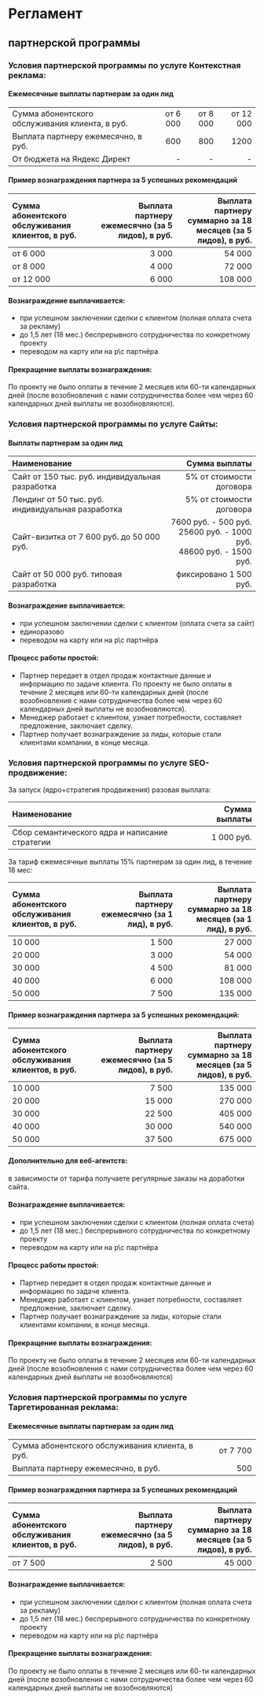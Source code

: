 # Регламент
## партнерской программы


### Условия партнерской программы по услуге Контекстная реклама:
#### Ежемесячные выплаты партнерам за один лид


|  |  |  |  | 
|:--------------------------------------------------- |----------------:|----------------:|--------------:|
| Сумма абонентского обслуживания клиента, в руб.     |        от 6 000 |        от 8 000 |     от 12 000 |
| Выплата партнеру ежемесячно, в руб.                 |             600 |             800 |          1200 |
| От бюджета на Яндекс Директ                         |               - |               - |             - |

#### Пример вознаграждения партнера за 5 успешных рекомендаций

| Сумма абонентского обслуживания клиентов, в руб.| Выплата партнеру ежемесячно (за 5 лидов), в руб. | Выплата партнеру суммарно за 18 месяцев  (за 5 лидов), в руб. |
|:----------------------------------------------- |-------------------------------------------------:|--------------------------------------------------------------:|
|                   от 6 000                      |                                            3 000 |                                                        54 000 |
|                   от 8 000                      |                                            4 000 |                                                        72 000 |
|                   от 12 000                     |                                            6 000 |                                                       108 000 |

#### Вознаграждение выплачивается:

- при успешном заключении сделки с клиентом (полная оплата счета за рекламу)
- до 1,5 лет (18 мес.) беспрерывного сотрудничества по конкретному проекту
- переводом на карту или на р\с партнёра
  
#### Прекращение выплаты вознаграждения:

По проекту не было оплаты в течение 2 месяцев или 60-ти календарных дней (после возобновления с нами сотрудничества более чем через 60 календарных дней выплаты не возобновляются).

### Условия партнерской программы по услуге Сайты:
#### Выплаты партнерам за один лид

|             Наименование             |             Сумма выплаты            |
|:-------------------------------------|-------------------------------------:|
|Сайт от 150 тыс. руб. индивидуальная разработка|   5% от стоимости договора | 
|Лендинг от 50 тыс. руб. индивидуальная разработка|  5% от стоимости договора |
|Сайт-визитка от 7 600 руб. до 50 000 руб.| 7600 руб. - 500 руб.<br>25600 руб. - 1000 руб.<br>48600 руб. - 1500 руб. |
|Сайт от 50 000 руб. типовая разработка|  фиксировано 1 500 руб. |

#### Вознаграждение выплачивается:

- при успешном заключении сделки с клиентом (оплата счета за сайт)
- единоразово
- переводом на карту или на р\с партнёра
  
#### Процесс работы простой:

- Партнер передает в отдел продаж контактные данные и информацию по задаче клиента.
  По проекту не было оплаты в течение 2 месяцев или 60-ти календарных дней (после возобновления с нами сотрудничества более чем через 60 календарных дней выплаты не возобновляются).
- Менеджер работает с клиентом, узнает потребности, составляет предложение, заключает сделку.
- Партнер получает вознаграждение за лиды, которые стали клиентами компании, в конце месяца.

### Условия партнерской программы по услуге SEO-продвижение:

За запуск (ядро+стратегия продвижения) разовая выплата:

|             Наименование             |             Сумма выплаты            |
|:-------------------------------------|-------------------------------------:|
|Сбор семантического ядра и написание стратегии|   1 000 руб. | 

За тариф ежемесячные выплаты 15% партнерам за один лид, в течение 18 мес:

| Сумма абонентского обслуживания клиентов, в руб.|   Выплата партнеру ежемесячно (за 1 лид), в руб. | Выплата партнеру суммарно за 18 месяцев  (за 1 лид), в руб.   |
|:----------------------------------------------- |-------------------------------------------------:|--------------------------------------------------------------:|
|                   10 000                      |                                            1 500 |                                                        27 000 |
|                   20 000                      |                                            3 000 |                                                        54 000 |
|                   30 000                      |                                            4 500 |                                                        81 000 |
|                   40 000                      |                                            6 000 |                                                       108 000 |
|                   50 000                      |                                            7 500 |                                                       135 000 |

#### Пример вознаграждения партнера за 5 успешных рекомендаций:

| Сумма абонентского обслуживания клиентов, в руб.|   Выплата партнеру ежемесячно (за 5 лидов), в руб. | Выплата партнеру суммарно за 18 месяцев  (за 5 лидов), в руб.   |
|:----------------------------------------------- |-------------------------------------------------:|--------------------------------------------------------------:|
|                   10 000                      |                                            7 500 |                                                       135 000 |
|                   20 000                      |                                           15 000 |                                                       270 000 |
|                   30 000                      |                                           22 500 |                                                       405 000 |
|                   40 000                      |                                           30 000 |                                                       540 000 |
|                   50 000                      |                                           37 500 |                                                       675 000 |

#### Дополнительно для веб-агентств: 
в зависимости от тарифа получаете регулярные заказы на доработки сайта.

#### Вознаграждение выплачивается:

- при успешном заключении сделки с клиентом (полная оплата счета)
- до 1,5 лет (18 мес.) беспрерывного сотрудничества по конкретному проекту
- переводом на карту или на р\с партнёра
  
#### Процесс работы простой:

- Партнер передает в отдел продаж контактные данные и информацию по задаче клиента.
- Менеджер работает с клиентом, узнает потребности, составляет предложение, заключает сделку.
- Партнер получает вознаграждение за лиды, которые стали клиентами компании, в конце месяца.

#### Прекращение выплаты вознаграждения:

По проекту не было оплаты в течение 2 месяцев или 60-ти календарных дней (после возобновления с нами сотрудничества более чем через 60 календарных дней выплаты не возобновляются)

### Условия партнерской программы по услуге Таргетированная реклама:
#### Ежемесячные выплаты партнерам за один лид

|   |    |
|:----------------------------------------------- |-------------------------------------------------:|
| Сумма абонентского обслуживания клиента, в руб.     |        от 7 700 |
| Выплата партнеру ежемесячно, в руб.                 |             500 |

#### Пример вознаграждения партнера за 5 успешных рекомендаций

| Сумма абонентского обслуживания клиентов, в руб.|   Выплата партнеру ежемесячно (за 5 лидов), в руб. | Выплата партнеру суммарно за 18 месяцев  (за 5 лидов), в руб.   |
|:----------------------------------------------- |-------------------------------------------------:|--------------------------------------------------------------:|
|                   от 7 500                      |                                            2 500 |                                                       45 000 |

#### Вознаграждение выплачивается:

- при успешном заключении сделки с клиентом (полная оплата счета за рекламу)
- до 1,5 лет (18 мес.) беспрерывного сотрудничества по конкретному проекту
- переводом на карту или на р\с партнёра
  
#### Прекращение выплаты вознаграждения:

По проекту не было оплаты в течение 2 месяцев или 60-ти календарных дней (после возобновления с нами сотрудничества более чем через 60 календарных дней выплаты не возобновляются)

